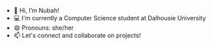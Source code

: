 - 👋 Hi, I’m Nubah!
- 💻 I'm currently a Computer Science student at Dalhousie University
- 😄 Pronouns: she/her
- 📫 Let's connect and collaborate on projects!
